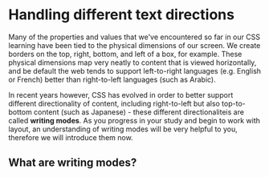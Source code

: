 # Handling different text directions #
Many of the properties and values that we've encountered so far in our CSS learning have been tied to the physical dimensions of our screen. We create borders on the top, right, bottom, and left of a box, for example. These physical dimensions map very neatly to content that is viewed horizontally, and be default the web tends to support left-to-right languages (e.g. English or French) better than right-to-left languages (such as Arabic).

In recent years however, CSS has evolved in order to better support different directionality of content, including right-to-left but also top-to-bottom content (such as Japanese) - these different directionaliteis are called **writing modes**. As you progress in your study and begin to work with layout, an understanding of writing modes will be very helpful to you, therefore we will introduce them now.

## What are writing modes? ##